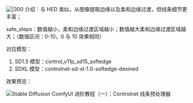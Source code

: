 ![|300](https://qhdtc.oss-cn-chengdu.aliyuncs.com/obsidian/202407010932436.png)
介绍：与 HED 类似，从图像提取边缘以及柔和边缘过渡，但线条细节更丰富；

safe_steps：数值越小，柔和边缘过渡区域越小；数值越大柔和边缘过渡区域越大；（数值区间：0-10，0 与 10 效果相同）

对应模型：
1. SD1.5 模型：control_v11p_sd15_softedge
2. SDXL 模型：controlnet-sd-xl-1.0-softedge-dexined

效果预览：

![Stable Diffusion ComfyUI 进阶教程（一）：Controlnet 线条预处理器](https://image.uisdc.com/wp-content/uploads/2024/03/uisdc-xt-20240306-9.jpg)